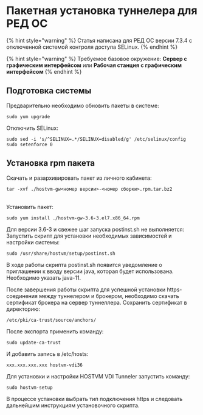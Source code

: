 # Пакетная установка туннелера для РЕД ОС

{% hint style="warning" %}
Статья написана для РЕД ОС версии 7.3.4 с отключенной системой контроля доступа SELinux.
{% endhint %}

{% hint style="warning" %}
Требуемое базовое окружение: **Сервер с графическим интерфейсом** или **Рабочая станция** **с графическим интерфейсом**
{% endhint %}

## Подготовка системы

Предварительно необходимо обновить пакеты в системе:

```
sudo yum upgrade
```

Отключить SELinux:

```
sudo sed -i 's/^SELINUX=.*/SELINUX=disabled/g' /etc/selinux/config
sudo setenforce 0
```

## Установка rpm пакета <a href="#user-content-ustanovka-rpm-paketa" id="user-content-ustanovka-rpm-paketa"></a>

Скачать и разархивировать пакет из личного кабинета:

```
tar -xvf ./hostvm-gw<номер версии>-<номер сборки>.rpm.tar.bz2
```

\
Установить пакет:

```
sudo yum install ./hostvm-gw-3.6-3.el7.x86_64.rpm
```

Для версии 3.6-3 и свежее шаг запуска postinst.sh не выполняется:\
Запустить скрипт для установки необходимых зависимостей и настройки системы:

```
sudo /usr/share/hostvm/setup/postinst.sh
```

В ходе работы скрипта postinst.sh появится уведомление о приглашении к вводу версии java, которая будет использована. Необходимо указать java-11.

После завершения работы скрипта для успешной установки https-соединения между туннелером и брокером, необходимо скачать сертификат брокера на сервер туннеллера.  Сохранить сертификат в директорию:

```
/etc/pki/ca-trust/source/anchors/
```

После экспорта применить команду:

```
sudo update-ca-trust
```

И добавить запись в /etc/hosts:

```
xxx.xxx.xxx.xxx hostvm-vdi36
```

Для установки и настройки HOSTVM VDI Tunneler запустить команду:

```
sudo hostvm-setup
```

В процессе установки выбрать тип подключения https и следовать дальнейшим инструкциям установочного скрипта.
